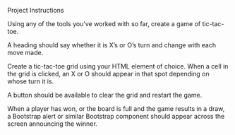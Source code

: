 Project Instructions

Using any of the tools you’ve worked with so far, create a game of tic-tac-toe.

A heading should say whether it is X’s or O’s turn and change with each move made.

Create a tic-tac-toe grid using your HTML element of choice. When a cell in the grid is clicked, an X or O should appear in that spot depending on whose turn it is.

A button should be available to clear the grid and restart the game.

When a player has won, or the board is full and the game results in a draw, a Bootstrap alert or similar Bootstrap component should appear across the screen announcing the winner.
